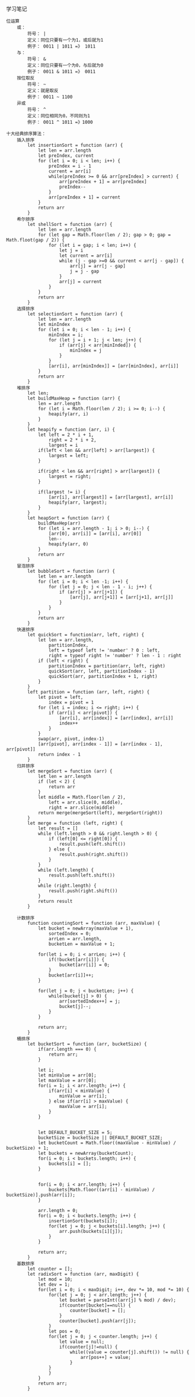 学习笔记

    位运算
        或：
            符号： |
            定义：同位只要有一个为1，或后就为1
            例子： 0011 | 1011 =》 1011
        与：
            符号： &
            定义：同位只要有一个为0，与后就为0
            例子： 0011 & 1011 =》 0011
        按位取反
            符号： ~
            定义：就是取反
            例子： 0011 ~ 1100
        异或
            符号： ^
            定义：同位相同为0，不同则为1
            例子： 0011 ^ 1011 =》1000
    
    十大经典排序算法：
        插入排序
            let insertionSort = function (arr) {
                let len = arr.length
                let preIndex, current
                for (let i = 0; i < len; i++) {
                    preIndex = i - 1
                    current = arr[i]
                    while(preIndex >= 0 && arr[preIndex] > current) {
                        arr[preIndex + 1] = arr[preIndex]
                        preIndex--
                    }
                    arr[preIndex + 1] = current
                }
                return arr
            }
        希尔排序
            let shellSort = function (arr) {
                let len = arr.length
                for (let gap = Math.floor(len / 2); gap > 0; gap = Math.floot(gap / 2)) {
                    for (let i = gap; i < len; i++) {
                        let j = i
                        let current = arr[i]
                        while (j - gap >=0 && current < arr[j - gap]) {
                            arr[j] = arr[j - gap]
                            j = j - gap
                        }
                        arr[j] = current
                    }
                }
                return arr
            }
        选择排序
            let selectionSort = function (arr) {
                let len = arr.length
                let minIndex
                for (let i = 0; i < len - 1; i++) {
                    minIndex = i;
                    for (let j = i + 1; j < len; j++) {
                        if (arr[j] < arr[minInded]) {
                            minIndex = j
                        }
                    }
                    [arr[i], arr[minIndex]] = [arr[minIndex], arr[i]]
                }
                return arr
            }
        堆排序
            let len;
            let buildMaxHeap = function (arr) {
                len = arr.length
                for (let i = Math.floor(len / 2); i >= 0; i--) {
                    heapify(arr, i)
                }
            }
            let heapify = function (arr, i) {
                let left = 2 * i + 1,
                    right = 2 * i + 2,
                    largest = i
                if(left < len && arr[left] > arr[largest]) {
                    largest = left;
                }
            
                if(right < len && arr[right] > arr[largest]) {
                    largest = right;
                }
            
                if(largest != i) {
                    [arr[i], arr[largest]] = [arr[largest], arr[i]]
                    heapify(arr, largest);
                }
            }
            let heapSort = function (arr) {
                buildMaxHep(arr)
                for (let i = arr.length - 1; i > 0; i--) {
                    [arr[0], arr[i]] = [arr[i], arr[0]]
                    len--
                    heapify(arr, 0)
                }
                return arr
            }
        冒泡排序
            let bubbleSort = function (arr) {
                let len = arr.length
                for (let i = 0; i < len -1; i++) {
                    for (let j = 0; j < len - 1 - i; j++) {
                        if (arr[j] > arr[j+1]) {
                            [arr[j], arr[j+1]] = [arr[j+1], arr[j]]
                        }
                    }
                }
                return arr
            }
        快速排序
            let quickSort = function(arr, left, right) {
                let len = arr.length,
                    partitionIndex,
                    left = typeof left != 'number' ? 0 : left,
                    right = typeof right != 'number' ? len - 1 : right
                if (left < right) {
                    partitionIndex = partition(arr, left, right)
                    quickSort(arr, left, partitionIndex - 1)
                    quickSort(arr, partitionIndex + 1, right)
                }
            }
            left partition = function (arr, left, right) {
                let pivot = left,
                    index = pivot = 1
                for (let i = index; i <= right; i++) {
                    if (arr[i] < arr[pivot]) {
                        [arr[i], arr[index]] = [arr[index], arr[i]]
                        index++
                    }
                }
                swap(arr, pivot, index-1)
                [arr[pivot], arr[index - 1]] = [arr[index - 1], arr[pivot]]
                return index - 1
            }
        归并排序
            let mergeSort = function (arr) {
                let len = arr.length
                if (let < 2) {
                    return arr
                }
                let middle = Math.floor(len / 2),
                    left = arr.slice(0, middle),
                    right = arr.slice(middle)
                return merge(mergeSort(left), mergeSort(right))
            }
            let merge = function (left, right) {
                let result = []
                while (left.length > 0 && right.length > 0) {
                    if (left[0] <= right[0]) {
                        result.push(left.shift())
                    } else {
                        result.push(right.shift())
                    }
                }
                while (left.length) {
                    result.push(left.shift())
                }
                while (right.length) {
                    result.push(right.shift())
                }
                return result
            }

        计数排序
            function countingSort = function (arr, maxValue) {
                let bucket = newArray(maxValue + 1),
                    sortedIndex = 0;
                    arrLen = arr.length,
                    bucketLen = maxValue + 1;
            
                for(let i = 0; i < arrLen; i++) {
                    if(!bucket[arr[i]]) {
                        bucket[arr[i]] = 0;
                    }
                    bucket[arr[i]]++;
                }
            
                for(let j = 0; j < bucketLen; j++) {
                    while(bucket[j] > 0) {
                        arr[sortedIndex++] = j;
                        bucket[j]--;
                    }
                }
            
                return arr;
            }
        桶排序
            let bucketSort = function (arr, bucketSize) {
                if(arr.length === 0) {
                    return arr;
                }
            
                let i;
                let minValue = arr[0];
                let maxValue = arr[0];
                for(i = 1; i < arr.length; i++) {
                    if(arr[i] < minValue) {
                        minValue = arr[i];                
                    } else if(arr[i] > maxValue) {
                        maxValue = arr[i];               
                    }
                }
            
                
                let DEFAULT_BUCKET_SIZE = 5;           
                bucketSize = bucketSize || DEFAULT_BUCKET_SIZE;
                let bucketCount = Math.floor((maxValue - minValue) / bucketSize) + 1;  
                let buckets = newArray(bucketCount);
                for(i = 0; i < buckets.length; i++) {
                    buckets[i] = [];
                }
            
                
                for(i = 0; i < arr.length; i++) {
                    buckets[Math.floor((arr[i] - minValue) / bucketSize)].push(arr[i]);
                }
            
                arr.length = 0;
                for(i = 0; i < buckets.length; i++) {
                    insertionSort(buckets[i]);                      
                    for(let j = 0; j < buckets[i].length; j++) {
                        arr.push(buckets[i][j]);                     
                    }
                }
            
                return arr;
            }
        基数排序
            let counter = [];
            let radixSort = function (arr, maxDigit) {
                let mod = 10;
                let dev = 1;
                for(let i = 0; i < maxDigit; i++, dev *= 10, mod *= 10) {
                    for(let j = 0; j < arr.length; j++) {
                        let bucket = parseInt((arr[j] % mod) / dev);
                        if(counter[bucket]==null) {
                            counter[bucket] = [];
                        }
                        counter[bucket].push(arr[j]);
                    }
                    let pos = 0;
                    for(let j = 0; j < counter.length; j++) {
                        let value = null;
                        if(counter[j]!=null) {
                            while((value = counter[j].shift()) != null) {
                                arr[pos++] = value;
                            }
                    }
                    }
                }
                return arr;
            }